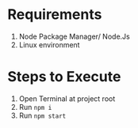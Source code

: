 # Requirements
1. Node Package Manager/ Node.Js
2. Linux environment
   
# Steps to Execute
1.  Open Terminal at project root
2.  Run ```npm i```
3.  Run ```npm start```
